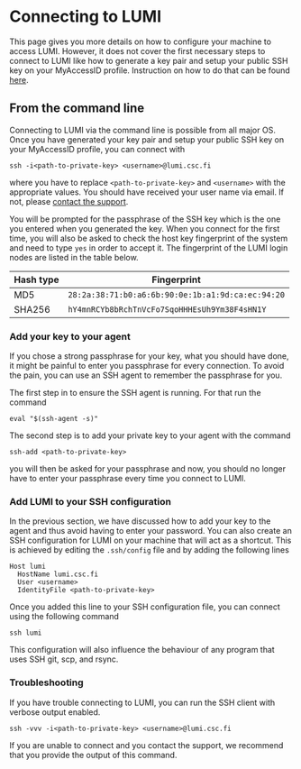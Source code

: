 # Connecting to LUMI

[getstarted]: ../firststeps/getstarted.md
[account-support]: https://lumi-supercomputer.eu/user-support/need-help/account/

This page gives you more details on how to configure your machine to access 
LUMI. However, it does not cover the first necessary steps to connect to LUMI
like how to generate a key pair and setup your public SSH key on your MyAccessID
profile. Instruction on how to do that can be found [here][getstarted]. 

## From the command line

Connecting to LUMI via the command line is possible from all major OS. Once you 
have generated your key pair and setup your public SSH key on your 
MyAccessID profile, you can connect with

```
ssh -i<path-to-private-key> <username>@lumi.csc.fi
```

where you have to replace `<path-to-private-key>` and `<username>` with the 
appropriate values. You should have received your user name via email. If not, 
please [contact the support][account-support].

You will be prompted for the passphrase of the SSH key 
which is the one you entered when you generated the key. When you connect for 
the first time, you will also be asked to check the host key fingerprint of the 
system and need to type `yes` in order to accept it. The fingerprint of the LUMI
login nodes are listed in the table below.

| Hash type | Fingerprint                                       |
|-----------|---------------------------------------------------|
| MD5       | `28:2a:38:71:b0:a6:6b:90:0e:1b:a1:9d:ca:ec:94:20` |
| SHA256    | `hY4mnRCYb8bRchTnVcFo7SqoHHHEsUh9Ym38F4sHN1Y`     |


### Add your key to your agent

If you chose a strong passphrase for your key, what you should have done, it 
might be painful to enter you passphrase for every connection. To avoid the 
pain, you can use an SSH agent to remember the passphrase for you. 

The first step in to ensure the SSH agent is running. For that run the command

```
eval "$(ssh-agent -s)"
```

The second step is to add your private key to your agent with the command

```
ssh-add <path-to-private-key>
```

 you will then be asked for your passphrase and now, you should no longer have
 to enter your passphrase every time you connect to LUMI.

### Add LUMI to your SSH configuration

In the previous section, we have discussed how to add your key to the agent and 
thus avoid having to enter your password. You can also create an SSH 
configuration for LUMI on your machine that will act as a shortcut. This is 
achieved by editing the `.ssh/config` file and by adding the following lines

```
Host lumi
  HostName lumi.csc.fi
  User <username>
  IdentityFile <path-to-private-key>
```

Once you added this line to your SSH configuration file, you can connect using 
the following command

```
ssh lumi
```

This configuration will also influence the behaviour of any program that uses 
SSH git, scp, and rsync.

### Troubleshooting

If you have trouble connecting to LUMI, you can run the SSH client with verbose
output enabled.

```
ssh -vvv -i<path-to-private-key> <username>@lumi.csc.fi
```

If you are unable to connect and you contact the support, we recommend that you
provide the output of this command.

